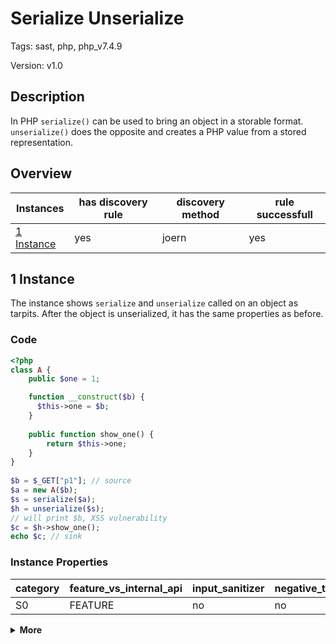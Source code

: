 [//]: # (This file is automatically generated. If you wish to make any changes, please use the JSON files and regenerate this file using the tpframework.)

# Serialize Unserialize

Tags: sast, php, php_v7.4.9

Version: v1.0

## Description

In PHP `serialize()` can be used to bring an object in a storable format. `unserialize()` does the opposite and creates a PHP value from a stored representation.

## Overview

| Instances                 | has discovery rule   | discovery method   | rule successfull   |
|---------------------------|----------------------|--------------------|--------------------|
| [1 Instance](#1-instance) | yes                  | joern              | yes                |

## 1 Instance

The instance shows `serialize` and `unserialize` called on an object as tarpits. After the object is unserialized, it has the same properties as before.

### Code

```PHP
<?php
class A {
    public $one = 1;

    function __construct($b) {
      $this->one = $b;
    }
  
    public function show_one() {
        return $this->one;
    }
}
  
$b = $_GET["p1"]; // source
$a = new A($b);
$s = serialize($a);
$h = unserialize($s);
// will print $b, XSS vulnerability
$c = $h->show_one();
echo $c; // sink
```

### Instance Properties

| category   | feature_vs_internal_api   | input_sanitizer   | negative_test_case   | source_and_sink   |
|------------|---------------------------|-------------------|----------------------|-------------------|
| S0         | FEATURE                   | no                | no                   | no                |

<details markdown="1">
<summary>
<b>More</b></summary>

<details markdown="1">
<summary>

### Compile
</summary>

```bash
$_main:
     ; (lines=20, args=0, vars=5, tmps=12)
     ; (before optimizer)
     ; /.../PHP/39_serialize_unserialize/1_instance_39_serialize_unserialize/1_instance_39_serialize_unserialize.php:1-20
     ; return  [] RANGE[0..0]
0000 T5 = FETCH_R (global) string("_GET")
0001 T6 = FETCH_DIM_R T5 string("p1")
0002 ASSIGN CV0($b) T6
0003 V8 = NEW 1 string("A")
0004 SEND_VAR_EX CV0($b) 1
0005 DO_FCALL
0006 ASSIGN CV1($a) V8
0007 INIT_FCALL 1 96 string("serialize")
0008 SEND_VAR CV1($a) 1
0009 V11 = DO_ICALL
0010 ASSIGN CV2($s) V11
0011 INIT_FCALL 1 96 string("unserialize")
0012 SEND_VAR CV2($s) 1
0013 V13 = DO_ICALL
0014 ASSIGN CV3($h) V13
0015 INIT_METHOD_CALL 0 CV3($h) string("show_one")
0016 V15 = DO_FCALL
0017 ASSIGN CV4($c) V15
0018 ECHO CV4($c)
0019 RETURN int(1)
LIVE RANGES:
     8: 0004 - 0006 (new)

A::__construct:
     ; (lines=4, args=1, vars=1, tmps=1)
     ; (before optimizer)
     ; /.../PHP/39_serialize_unserialize/1_instance_39_serialize_unserialize/1_instance_39_serialize_unserialize.php:5-7
     ; return  [] RANGE[0..0]
0000 CV0($b) = RECV 1
0001 ASSIGN_OBJ THIS string("one")
0002 OP_DATA CV0($b)
0003 RETURN null

A::show_one:
     ; (lines=3, args=0, vars=0, tmps=1)
     ; (before optimizer)
     ; /.../PHP/39_serialize_unserialize/1_instance_39_serialize_unserialize/1_instance_39_serialize_unserialize.php:9-11
     ; return  [] RANGE[0..0]
0000 T0 = FETCH_OBJ_R THIS string("one")
0001 RETURN T0
0002 RETURN null
```

</details>

<details markdown="1">
<summary>

### Discovery
</summary>

The rule searches for a function call to serialize or unserialize in opcode.

```scala
val x39 = (name, "39_serialize_unserialize_iall", cpg.call("INIT_FCALL").argument.order(2).code("serialize|unserialize").astParent.location.toJson);
```

| discovery method   | expected accuracy   |
|--------------------|---------------------|
| joern              | Perfect             |

</details>

<details markdown="1"open>
<summary>

### Measurement
</summary>

| Tool        | Comm_1   | Comm_2   | phpSAFE   | Progpilot   | RIPS   | WAP   | Ground Truth   |
|-------------|----------|----------|-----------|-------------|--------|-------|----------------|
| 08 Jun 2021 | no       | no       | no        | yes         | no     | no    | yes            |
| 17 May 2023 | no       | yes      |           |             |        |       | yes            |

</details>

</details>
